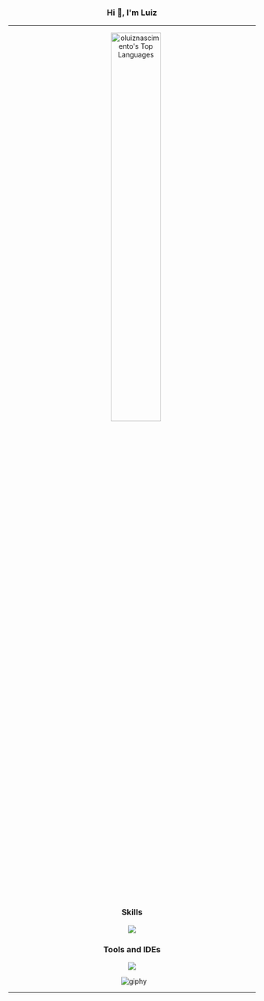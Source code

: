 <h3 align="center">Hi 👋, I'm Luiz </h3>

<hr>

<p align="center">
    <img src="https://github-readme-stats.vercel.app/api/top-langs/?username=oluiznascimento&theme=vision-friendly-dark&show_icons=true&hide_border=false&layout=compact" alt="oluiznascimento's Top Languages" style="display: inline-block; width: 45%;" />
</p>

<h3 align="center">Skills</h3>
<p align="center"><a href="https://skillicons.dev"><img src="https://skillicons.dev/icons?i=py,js,react,vue,css,cpp,mysql,mongodb" /></a></p>

<h3 align="center">Tools and IDEs</h3>
<p align="center"><a href="https://skillicons.dev"><img src="https://skillicons.dev/icons?i=git,github,obsidian,vscode" /></a></p>

<p align="center">
  <img src="https://github.com/oluiznascimento/oluiznascimento/assets/142462703/ee7c584d-a749-4bba-8595-cbffd4807c99" alt="giphy" />
</p>

<hr>
